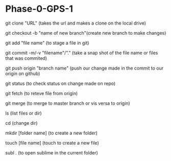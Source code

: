 # Phase-0-GPS-1

git clone "URL" (takes the url and makes a clone on the local drive)

git checkout -b "name of new branch"(create new branch to make changes)

git add "file name" (to stage a file in git)

git commit -m/-v "filename"/"." (take a snap shot of the file name or files that was commited)

git push origin "branch name" (push our change made in the commit to our origin on github)

git status (to check status on change made on repo)

git fetch (to reteve file from origin)

git merge (to merge to master branch or vis versa to origin)

ls (list files or dir)

cd (change dir)

mkdir [folder name] (to create a new folder)

touch [file name] (touch to create a new file)

subl . (to open sublime in the current folder)
